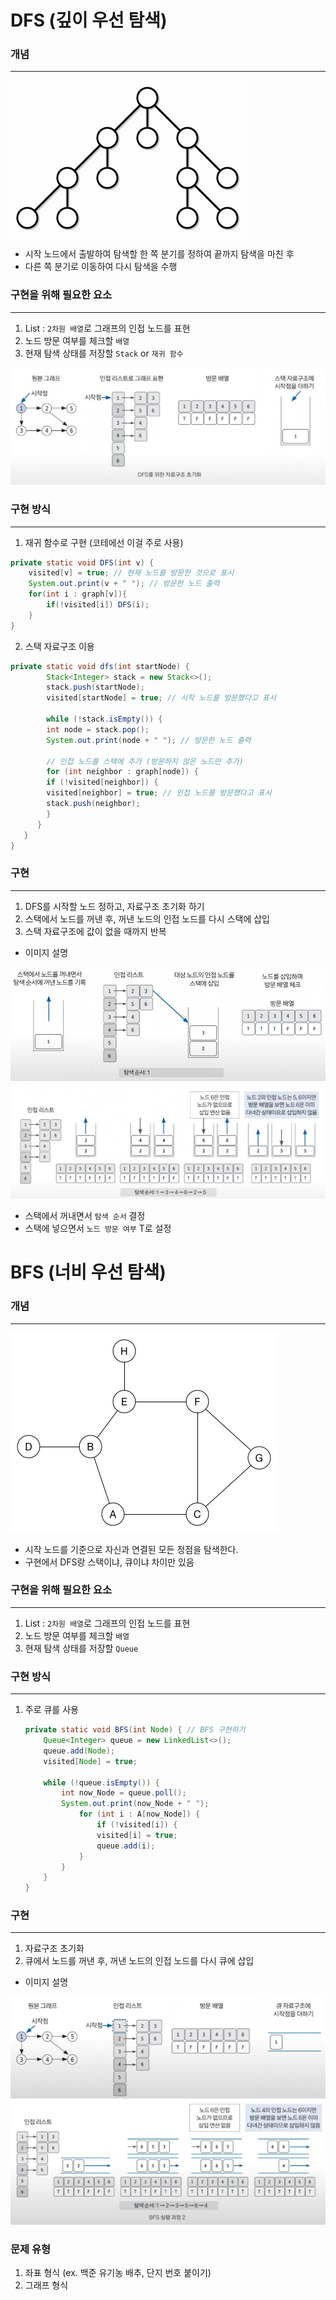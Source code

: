 # DFS (깊이 우선 탐색)


### 개념

---
![img.gif](img/DFS1.gif)

- 시작 노드에서 출발하여 탐색할 한 쪽 분기를 정하여 끝까지 탐색을 마친 후
- 다른 쪽 분기로 이동하여 다시 탐색을 수행


### 구현을 위해 필요한 요소

---
1. List : `2차원 배열`로 그래프의 인접 노드를 표현
2. 노드 방문 여부를 체크할 `배열`
3. 현재 탐색 상태를 저장할 `Stack` or `재귀 함수`

![img.png](img/DFS2.png)

### 구현 방식

---
1. 재귀 함수로 구현 (코테에선 이걸 주로 사용)
```java
private static void DFS(int v) {
    visited[v] = true; // 현재 노드를 방문한 것으로 표시
    System.out.print(v + " "); // 방문한 노드 출력
    for(int i : graph[v]){
        if(!visited[i]) DFS(i);
    }
}
```
2. 스택 자료구조 이용
```java
private static void dfs(int startNode) {
        Stack<Integer> stack = new Stack<>();
        stack.push(startNode);
        visited[startNode] = true; // 시작 노드를 방문했다고 표시

        while (!stack.isEmpty()) {
        int node = stack.pop();
        System.out.print(node + " "); // 방문한 노드 출력

        // 인접 노드를 스택에 추가 (방문하지 않은 노드만 추가)
        for (int neighbor : graph[node]) {
        if (!visited[neighbor]) {
        visited[neighbor] = true; // 인접 노드를 방문했다고 표시
        stack.push(neighbor);
        }
      }
   }
}               
```

### 구현

---
1. DFS를 시작할 노드 정하고, 자료구조 초기화 하기
2. 스택에서 노드를 꺼낸 후, 꺼낸 노드의 인접 노드를 다시 스택에 삽입
3. 스택 자료구조에 값이 없을 때까지 반복

- 이미지 설명

![img.png](img/DFS3.png)
![img.png](img/DFS4.png)
- 스택에서 꺼내면서 `탐색 순서` 결정
- 스택에 넣으면서 `노드 방문 여부` T로 설정



# BFS (너비 우선 탐색)

### 개념

---
![BFS.gif](img/BFS.gif)
- 시작 노드를 기준으로 자신과 연결된 모든 정점을 탐색한다.
- 구현에서 DFS랑 스택이냐, 큐이냐 차이만 있음

### 구현을 위해 필요한 요소

---
1. List : `2차원 배열`로 그래프의 인접 노드를 표현
2. 노드 방문 여부를 체크할 `배열`
3. 현재 탐색 상태를 저장할 `Queue`

### 구현 방식

---
1. 주로 큐를 사용
    ```java
    private static void BFS(int Node) { // BFS 구현하기
        Queue<Integer> queue = new LinkedList<>();
        queue.add(Node);
        visited[Node] = true;

        while (!queue.isEmpty()) {
            int now_Node = queue.poll();
            System.out.print(now_Node + " ");
                for (int i : A[now_Node]) {
                    if (!visited[i]) {
                    visited[i] = true;
                    queue.add(i);
                }
            }
        }
    }
    ```

### 구현

---
1. 자료구조 초기화
2. 큐에서 노드를 꺼낸 후, 꺼낸 노드의 인접 노드를 다시 큐에 삽입

- 이미지 설명

![img.png](img/BFS2.png)
![img.png](img/BFS3.png)


### 문제 유형

1. 좌표 형식 (ex. 백준 유기농 배추, 단지 번호 붙이기)
2. 그래프 형식 